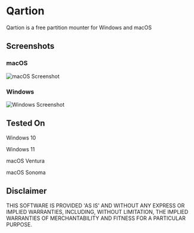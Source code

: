 # Qartion
Qartion is a free partition mounter for Windows and macOS

## Screenshots
### macOS
![macOS Screenshot](https://i.imgur.com/5V1D2k3.png)
### Windows
![Windows Screenshot](https://i.imgur.com/5ZcS4yz.png)

## Tested On
Windows 10

Windows 11

macOS Ventura

macOS Sonoma


## Disclaimer
THIS SOFTWARE IS PROVIDED 'AS IS' AND WITHOUT ANY EXPRESS OR IMPLIED WARRANTIES, INCLUDING, WITHOUT LIMITATION, THE IMPLIED WARRANTIES OF MERCHANTABILITY AND FITNESS FOR A PARTICULAR PURPOSE.
